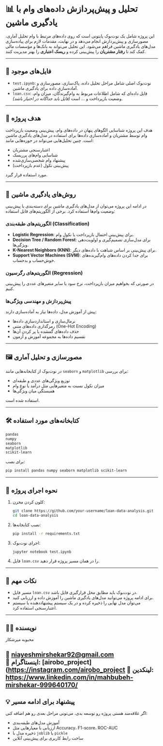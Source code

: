 
# 📊 تحلیل و پیش‌پردازش داده‌های وام با یادگیری ماشین

این پروژه شامل یک نوت‌بوک پایتونی است که روی داده‌های مرتبط با وام تحلیل آماری، مصورسازی و پیش‌پردازش انجام می‌دهد و در نهایت، مقدمات لازم برای پیاده‌سازی مدل‌های یادگیری ماشین فراهم می‌شود. این تحلیل می‌تواند به بانک‌ها و مؤسسات مالی کمک کند تا **رفتار مشتریان** را پیش‌بینی کرده و **ریسک اعتباری** را بهتر مدیریت کنند.

---

## 📁 فایل‌های موجود

- `test.ipynb`: نوت‌بوک اصلی شامل مراحل تحلیل داده، پاک‌سازی، مصورسازی و آماده‌سازی داده برای یادگیری ماشین.
- `loan.csv`: فایل داده‌ای که شامل اطلاعات مربوط به وام‌گیرندگان، میزان وام، وضعیت بازپرداخت و ... است *(فایل باید جداگانه در اختیار باشد)*.

---

## 🎯 هدف پروژه

هدف این پروژه شناسایی الگوهای پنهان در داده‌های وام، پیش‌بینی وضعیت بازپرداخت وام توسط مشتریان و آماده‌سازی داده‌ها برای استفاده در مدل‌های یادگیری ماشین است. چنین تحلیل‌هایی می‌تواند در حوزه‌هایی مانند:

- اعتبارسنجی مشتریان
- شناسایی وام‌های پرریسک
- پیشنهاد وام شخصی‌سازی‌شده
- پیش‌بینی نکول (عدم بازپرداخت)

مورد استفاده قرار گیرد.

---

## 🧠 روش‌های یادگیری ماشین

در ادامه این پروژه می‌توان از مدل‌های یادگیری ماشین برای دسته‌بندی یا پیش‌بینی وضعیت وام‌ها استفاده کرد. برخی از الگوریتم‌های قابل استفاده:

### الگوریتم‌های طبقه‌بندی (Classification)

- **Logistic Regression**: برای پیش‌بینی احتمال بازپرداخت یا نکول وام.
- **Decision Tree / Random Forest**: برای مدل‌سازی تصمیم‌گیری و اولویت‌دهی ویژگی‌ها.
- **K-Nearest Neighbors (KNN)**: برای پیش‌بینی بر اساس شباهت با داده‌های دیگر.
- **Support Vector Machines (SVM)**: برای جدا کردن داده‌های وام‌گیرنده‌های خوش‌حساب و بدحساب.

### الگوریتم‌های رگرسیون (Regression)

در صورتی که بخواهیم میزان بازپرداخت، نرخ سود یا سایر متغیرهای عددی را پیش‌بینی کنیم.

### پیش‌پردازش و مهندسی ویژگی‌ها

پیش از آموزش مدل، داده‌ها نیاز به آماده‌سازی دارند:

- نرمال‌سازی و استانداردسازی داده‌ها
- رمزگذاری داده‌های متنی (One-Hot Encoding)
- حذف داده‌های گمشده یا پر کردن آن‌ها
- تقسیم داده‌ها به مجموعه آموزش و آزمون

---

## 🖼️ مصورسازی و تحلیل آماری

در نوت‌بوک از کتابخانه‌هایی مانند `seaborn` و `matplotlib` برای بررسی:

- توزیع ویژگی‌های عددی و طبقه‌ای
- میزان نکول نسبت به متغیرهایی مثل درآمد یا نوع وام
- همبستگی میان ویژگی‌ها

استفاده شده است.

---

## 🛠️ کتابخانه‌های مورد استفاده

```bash
pandas
numpy
seaborn
matplotlib
scikit-learn
```

برای نصب:
```bash
pip install pandas numpy seaborn matplotlib scikit-learn
```

---

## 🚀 نحوه اجرای پروژه

1. کلون کردن مخزن:
   ```bash
   git clone https://github.com/your-username/loan-data-analysis.git
   cd loan-data-analysis
   ```

2. نصب کتابخانه‌ها:
   ```bash
   pip install -r requirements.txt
   ```

3. اجرای نوت‌بوک:
   ```bash
   jupyter notebook test.ipynb
   ```

4. فایل `loan.csv` را در همان مسیر پروژه قرار دهید.

---

## 📌 نکات مهم

- مسیر فایل `loan.csv` در نوت‌بوک باید مطابق محل قرارگیری فایل باشد.
- برای ادامه پروژه می‌توانید مدل‌های یادگیری ماشین را آموزش داده و ارزیابی کنید.
- می‌توان مدل نهایی را ذخیره کرده و در یک سیستم پیشنهاددهنده یا سیستم اعتبارسنجی استفاده کرد.

---

## 👩‍💻 نویسنده

محبوبه میرشکار 
  
📧 niayeshmirshekar92@gmail.com  
📸 اینستاگرام: [airobo_project](https://instagram.com/airobo_project
🔗 لینکدین: https://www.linkedin.com/in/mahbubeh-mirshekar-999640170/
---

## 💡 پیشنهاد برای ادامه مسیر

اگر علاقه‌مند هستی پروژه رو توسعه بدی، می‌تونی مراحل بعدی رو هم اضافه کنی:

- آموزش مدل‌های طبقه‌بندی
- ارزیابی با معیارهایی مثل Accuracy، F1-score، ROC-AUC
- ذخیره مدل با `joblib` یا `pickle`
- ساخت رابط کاربری برای پیش‌بینی آنلاین
